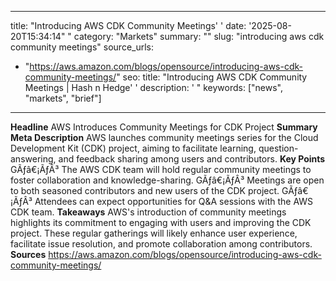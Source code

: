 ﻿---

title: "Introducing AWS CDK Community Meetings''
date: '2025-08-20T15:34:14""
category: "Markets"
summary: ""
slug: "introducing aws cdk community meetings"
source_urls:
  - "https://aws.amazon.com/blogs/opensource/introducing-aws-cdk-community-meetings/"
seo:
  title: "Introducing AWS CDK Community Meetings | Hash n Hedge''
  description: '"
  keywords: ["news", "markets", "brief"]

---
**Headline** AWS Introduces Community Meetings for CDK Project  **Summary Meta Description** AWS launches community meetings series for the Cloud Development Kit (CDK) project, aiming to facilitate learning, question-answering, and feedback sharing among users and contributors.  **Key Points**  GÃƒâ€¡ÃƒÂ³ The AWS CDK team will hold regular community meetings to foster collaboration and knowledge-sharing. GÃƒâ€¡ÃƒÂ³ Meetings are open to both seasoned contributors and new users of the CDK project. GÃƒâ€¡ÃƒÂ³ Attendees can expect opportunities for Q&A sessions with the AWS CDK team.  **Takeaways** AWS's introduction of community meetings highlights its commitment to engaging with users and improving the CDK project. These regular gatherings will likely enhance user experience, facilitate issue resolution, and promote collaboration among contributors.  **Sources** https://aws.amazon.com/blogs/opensource/introducing-aws-cdk-community-meetings/ 
